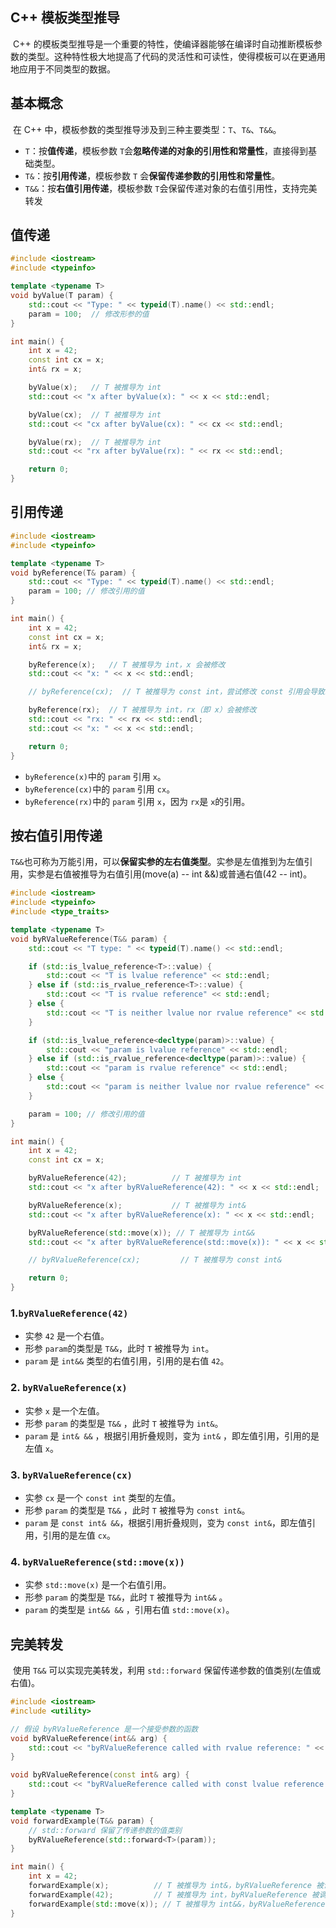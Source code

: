 ## C++ 模板类型推导

​	C++ 的模板类型推导是一个重要的特性，使编译器能够在编译时自动推断模板参数的类型。这种特性极大地提高了代码的灵活性和可读性，使得模板可以在更通用地应用于不同类型的数据。

## 基本概念

​	在 C++ 中，模板参数的类型推导涉及到三种主要类型：`T`、`T&`、`T&&`。

- `T`：按**值传递**，模板参数 `T`会**忽略传递的对象的引用性和常量性**，直接得到基础类型。
- `T&`：按**引用传递**，模板参数 `T` 会**保留传递参数的引用性和常量性**。
- `T&&`：按**右值引用传递**，模板参数 `T`会保留传递对象的右值引用性，支持完美转发

## 值传递

```c++
#include <iostream>
#include <typeinfo>

template <typename T>
void byValue(T param) {
    std::cout << "Type: " << typeid(T).name() << std::endl;
    param = 100;  // 修改形参的值
}

int main() {
    int x = 42;
    const int cx = x;
    int& rx = x;

    byValue(x);   // T 被推导为 int
    std::cout << "x after byValue(x): " << x << std::endl;

    byValue(cx);  // T 被推导为 int
    std::cout << "cx after byValue(cx): " << cx << std::endl;

    byValue(rx);  // T 被推导为 int
    std::cout << "rx after byValue(rx): " << rx << std::endl;

    return 0;
}
```

## 引用传递

```c++
#include <iostream>
#include <typeinfo>

template <typename T>
void byReference(T& param) {
    std::cout << "Type: " << typeid(T).name() << std::endl;
    param = 100; // 修改引用的值
}

int main() {
    int x = 42;
    const int cx = x;
    int& rx = x;

    byReference(x);   // T 被推导为 int，x 会被修改
    std::cout << "x: " << x << std::endl;

    // byReference(cx);  // T 被推导为 const int，尝试修改 const 引用会导致编译错误

    byReference(rx);  // T 被推导为 int，rx（即 x）会被修改
    std::cout << "rx: " << rx << std::endl;
    std::cout << "x: " << x << std::endl;

    return 0;
}
```

- `byReference(x)`中的 `param` 引用 `x`。
- `byReference(cx)`中的 `param` 引用 `cx`。
- `byReference(rx)`中的 `param` 引用 `x`，因为 `rx`是 `x`的引用。

## 按右值引用传递

​	`T&&`也可称为万能引用，可以**保留实参的左右值类型**。实参是左值推到为左值引用，实参是右值被推导为右值引用(move(a) -- int &&)或普通右值(42 -- int)。

```c++
#include <iostream>
#include <typeinfo>
#include <type_traits>

template <typename T>
void byRValueReference(T&& param) {
    std::cout << "T type: " << typeid(T).name() << std::endl;

    if (std::is_lvalue_reference<T>::value) {
        std::cout << "T is lvalue reference" << std::endl;
    } else if (std::is_rvalue_reference<T>::value) {
        std::cout << "T is rvalue reference" << std::endl;
    } else {
        std::cout << "T is neither lvalue nor rvalue reference" << std::endl;
    }

    if (std::is_lvalue_reference<decltype(param)>::value) {
        std::cout << "param is lvalue reference" << std::endl;
    } else if (std::is_rvalue_reference<decltype(param)>::value) {
        std::cout << "param is rvalue reference" << std::endl;
    } else {
        std::cout << "param is neither lvalue nor rvalue reference" << std::endl;
    }

    param = 100; // 修改引用的值
}

int main() {
    int x = 42;
    const int cx = x;

    byRValueReference(42);          // T 被推导为 int
    std::cout << "x after byRValueReference(42): " << x << std::endl;

    byRValueReference(x);           // T 被推导为 int&
    std::cout << "x after byRValueReference(x): " << x << std::endl;

    byRValueReference(std::move(x)); // T 被推导为 int&&
    std::cout << "x after byRValueReference(std::move(x)): " << x << std::endl;

    // byRValueReference(cx);         // T 被推导为 const int&

    return 0;
}
```

### 1.`byRValueReference(42)`

- 实参 `42` 是一个右值。
- 形参 `param`的类型是 `T&&`，此时 `T` 被推导为 `int`。
- `param` 是 `int&&` 类型的右值引用，引用的是右值 `42`。

### 2. `byRValueReference(x)`

- 实参 `x` 是一个左值。
- 形参 `param` 的类型是 `T&&` ，此时 `T` 被推导为 `int&`。
- `param` 是 `int& &&` ，根据引用折叠规则，变为 `int&` ，即左值引用，引用的是左值 `x`。

### 3. `byRValueReference(cx)`

- 实参 `cx` 是一个 `const int` 类型的左值。
- 形参 `param` 的类型是 `T&&` ，此时 `T` 被推导为 `const int&`。
- `param` 是 `const int& &&`，根据引用折叠规则，变为 `const int&`，即左值引用，引用的是左值 `cx`。

### 4. `byRValueReference(std::move(x))`

- 实参 `std::move(x)` 是一个右值引用。
- 形参 `param` 的类型是 `T&&`，此时 `T` 被推导为 `int&&` 。
- `param` 的类型是 `int&& &&` ，引用右值 `std::move(x)`。

## 完美转发

​	使用 `T&&` 可以实现完美转发，利用 `std::forward` 保留传递参数的值类别(左值或右值)。

```c++
#include <iostream>
#include <utility>

// 假设 byRValueReference 是一个接受参数的函数
void byRValueReference(int&& arg) {
    std::cout << "byRValueReference called with rvalue reference: " << arg << std::endl;
}

void byRValueReference(const int& arg) {
    std::cout << "byRValueReference called with const lvalue reference: " << arg << std::endl;
}

template <typename T>
void forwardExample(T&& param) {
    // std::forward 保留了传递参数的值类别
    byRValueReference(std::forward<T>(param));
}

int main() {
    int x = 42;
    forwardExample(x);          // T 被推导为 int&，byRValueReference 被调用时传递 int&
    forwardExample(42);         // T 被推导为 int，byRValueReference 被调用时传递 int&&
    forwardExample(std::move(x)); // T 被推导为 int&&，byRValueReference 被调用时传递 int&&
}
```

